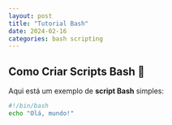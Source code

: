 ```yaml
---
layout: post
title: "Tutorial Bash"
date: 2024-02-16
categories: bash scripting
---
```


## Como Criar Scripts Bash 🚀
Aqui está um exemplo de **script Bash** simples:

```bash
#!/bin/bash
echo "Olá, mundo!"

